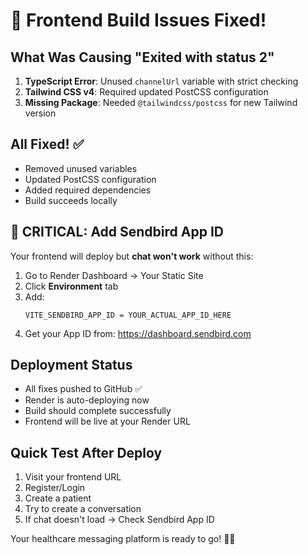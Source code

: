 # 🎉 Frontend Build Issues Fixed!

## What Was Causing "Exited with status 2"

1. **TypeScript Error**: Unused `channelUrl` variable with strict checking
2. **Tailwind CSS v4**: Required updated PostCSS configuration
3. **Missing Package**: Needed `@tailwindcss/postcss` for new Tailwind version

## All Fixed! ✅

- Removed unused variables
- Updated PostCSS configuration
- Added required dependencies
- Build succeeds locally

## 🚨 CRITICAL: Add Sendbird App ID

Your frontend will deploy but **chat won't work** without this:

1. Go to Render Dashboard → Your Static Site
2. Click **Environment** tab
3. Add:
   ```
   VITE_SENDBIRD_APP_ID = YOUR_ACTUAL_APP_ID_HERE
   ```
4. Get your App ID from: https://dashboard.sendbird.com

## Deployment Status

- All fixes pushed to GitHub ✅
- Render is auto-deploying now
- Build should complete successfully
- Frontend will be live at your Render URL

## Quick Test After Deploy

1. Visit your frontend URL
2. Register/Login
3. Create a patient
4. Try to create a conversation
5. If chat doesn't load → Check Sendbird App ID

Your healthcare messaging platform is ready to go! 🏥💬
